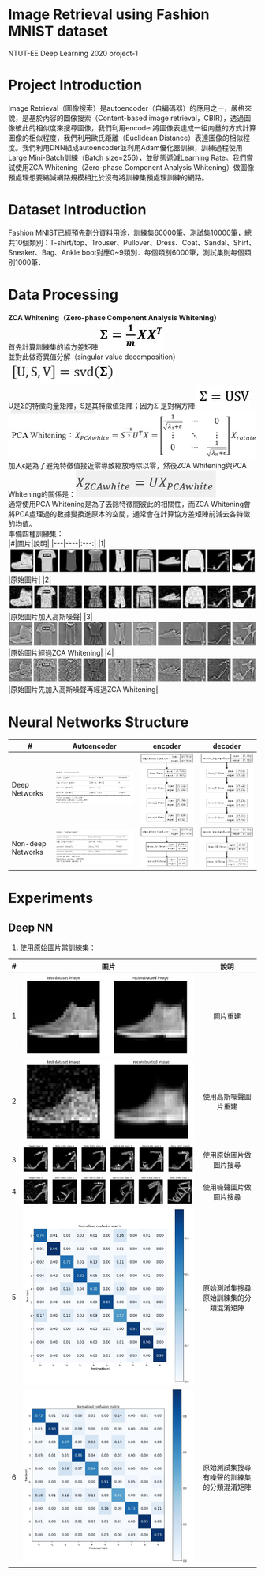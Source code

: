 # Image Retrieval using Fashion MNIST dataset
NTUT-EE Deep Learning 2020 project-1

# Project Introduction

Image Retrieval（圖像搜索）是autoencoder（自編碼器）的應用之一，嚴格來說，是基於內容的圖像搜索（Content-based image retrieval，CBIR），透過圖像彼此的相似度來搜尋圖像，我們利用encoder將圖像表達成一組向量的方式計算圖像的相似程度，我們利用歐氏距離（Euclidean Distance）表達圖像的相似程度。我們利用DNN組成autoencoder並利用Adam優化器訓練，訓練過程使用Large Mini-Batch訓練（Batch size=256），並動態遞減Learning Rate。我們嘗試使用ZCA Whitening（Zero-phase Component Analysis Whitening）做圖像預處理想要縮減網路規模相比於沒有將訓練集預處理訓練的網路。

# Dataset Introduction

Fashion MNIST已經預先劃分資料用途，訓練集60000筆、測試集10000筆，總共10個類別：T-shirt/top、Trouser、Pullover、Dress、Coat、Sandal、Shirt、Sneaker、Bag、Ankle boot對應0~9類別．每個類別6000筆，測試集則每個類別1000筆．


# Data Processing

**ZCA Whitening（Zero-phase Component Analysis Whitening）**  
首先計算訓練集的協方差矩陣![formula0](https://github.com/Shuntw6096/Image-Retrieval/blob/use_tensorboard_0421/img/formula0.JPG)  
並對此做奇異值分解（singular value decomposition）![formula0](https://github.com/Shuntw6096/Image-Retrieval/blob/use_tensorboard_0421/img/formula1.JPG)  
U是Σ的特徵向量矩陣，S是其特徵值矩陣；因为Σ 是對稱方陣![formula4](https://github.com/Shuntw6096/Image-Retrieval/blob/use_tensorboard_0421/img/formula4.JPG)  
![formula2](https://github.com/Shuntw6096/Image-Retrieval/blob/use_tensorboard_0421/img/formula2.JPG)  
加入ϵ是為了避免特徵值接近零導致縮放時除以零，然後ZCA Whitening與PCA Whitening的關係是：![formula3](https://github.com/Shuntw6096/Image-Retrieval/blob/use_tensorboard_0421/img/formula3.JPG)  
通常使用PCA Whitening是為了去除特徵間彼此的相關性，而ZCA Whitening會將PCA處理過的數據變換進原本的空間，通常會在計算協方差矩陣前減去各特徵的均值。  
準備四種訓練集：  
|#|圖片|說明|
|---|----|:---:|
|1|![original img](https://github.com/Shuntw6096/Image-Retrieval/blob/use_tensorboard_0421/img/original_img.JPG)|原始圖片|
|2|![adding noise img](https://github.com/Shuntw6096/Image-Retrieval/blob/use_tensorboard_0421/img/img_add_noise.JPG)|原始圖片加入高斯噪聲|
|3|![zca img](https://github.com/Shuntw6096/Image-Retrieval/blob/use_tensorboard_0421/img/img_zca.JPG)|原始圖片經過ZCA Whitening|
|4|![zca noise img](https://github.com/Shuntw6096/Image-Retrieval/blob/use_tensorboard_0421/img/img_add_noise_zca.JPG)|原始圖片先加入高斯噪聲再經過ZCA Whitening|

# Neural Networks Structure

|#|Autoencoder|encoder|decoder|
|---|----|---|---|
|Deep Networks|![autoencoder deep](https://github.com/Shuntw6096/Image-Retrieval/blob/use_tensorboard_0421/img/autoencoder_deep.jpg)|![encoder deep](https://github.com/Shuntw6096/Image-Retrieval/blob/use_tensorboard_0421/img/encoder_deep.jpg)|![decoder deep](https://github.com/Shuntw6096/Image-Retrieval/blob/use_tensorboard_0421/img/decoder_deep.jpg)|
|Non-deep Networks|![autoencoder non deep](https://github.com/Shuntw6096/Image-Retrieval/blob/use_tensorboard_0421/img/autoencoder_non_deep.jpg)|![encoder deep](https://github.com/Shuntw6096/Image-Retrieval/blob/use_tensorboard_0421/img/encoder_non_deep.jpg)|![decoder deep](https://github.com/Shuntw6096/Image-Retrieval/blob/use_tensorboard_0421/img/decoder_non_deep.jpg)|  

# Experiments
## Deep NN
1. 使用原始圖片當訓練集：  

|#|圖片|說明|
|---|----|:---:|
|1|![deep nn 1](https://github.com/Shuntw6096/Image-Retrieval/blob/use_tensorboard_0421/img/deepnn1.jpg)|圖片重建|
|2|![deep nn 2](https://github.com/Shuntw6096/Image-Retrieval/blob/use_tensorboard_0421/img/deepnn2.jpg)|使用高斯噪聲圖片重建|
|3|![deep nn 3](https://github.com/Shuntw6096/Image-Retrieval/blob/use_tensorboard_0421/img/deepnn3.jpg)|使用原始圖片做圖片搜尋|
|4|![deep nn 4](https://github.com/Shuntw6096/Image-Retrieval/blob/use_tensorboard_0421/img/deepnn4.jpg)|使用噪聲圖片做圖片搜尋|
|5|![deep nn 5](https://github.com/Shuntw6096/Image-Retrieval/blob/use_tensorboard_0421/img/deepnn5.jpg)|原始測試集搜尋原始訓練集的分類混淆矩陣|
|6|![deep nn 6](https://github.com/Shuntw6096/Image-Retrieval/blob/use_tensorboard_0421/img/deepnn6.jpg)|原始測試集搜尋有噪聲的訓練集的分類混淆矩陣|

